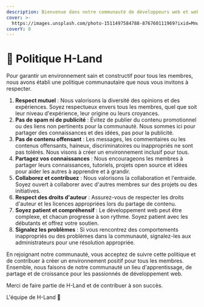 ```yaml
---
description: Bienvenue dans notre communauté de développeurs web et web3.
cover: >-
  https://images.unsplash.com/photo-1511497584788-876760111969?ixid=MnwxMjA3fDB8MHxwaG90by1wYWdlfHx8fGVufDB8fHx8&ixlib=rb-1.2.1&auto=format&fit=crop&w=3432&q=80
coverY: 0
---
```


# 🌴 Politique H-Land

Pour garantir un environnement sain et constructif pour tous les membres, nous avons établi une politique communautaire que nous vous invitons à respecter.

1. **Respect mutuel** : Nous valorisons la diversité des opinions et des expériences. Soyez respectueux envers tous les membres, quel que soit leur niveau d'expérience, leur origine ou leurs croyances.
2. **Pas de spam ni de publicité** : Évitez de publier du contenu promotionnel ou des liens non pertinents pour la communauté. Nous sommes ici pour partager des connaissances et des idées, pas pour la publicité.
3. **Pas de contenu offensant** : Les messages, les commentaires ou les contenus offensants, haineux, discriminatoires ou inappropriés ne sont pas tolérés. Nous visons à créer un environnement inclusif pour tous.
4. **Partagez vos connaissances** : Nous encourageons les membres à partager leurs connaissances, tutoriels, projets open source et idées pour aider les autres à apprendre et à grandir.
5. **Collaborez et contribuez** : Nous valorisons la collaboration et l'entraide. Soyez ouvert à collaborer avec d'autres membres sur des projets ou des initiatives.
6. **Respect des droits d'auteur** : Assurez-vous de respecter les droits d'auteur et les licences appropriées lors du partage de contenu.
7. **Soyez patient et compréhensif** : Le développement web peut être complexe, et chacun progresse à son rythme. Soyez patient avec les débutants et offrez votre soutien.
8. **Signalez les problèmes** : Si vous rencontrez des comportements inappropriés ou des problèmes dans la communauté, signalez-les aux administrateurs pour une résolution appropriée.

En rejoignant notre communauté, vous acceptez de suivre cette politique et de contribuer à créer un environnement positif pour tous les membres. Ensemble, nous faisons de notre communauté un lieu d'apprentissage, de partage et de croissance pour les passionnés de développement web.

Merci de faire partie de H-Land et de contribuer à son succès.

L'équipe de H-Land :tada:

